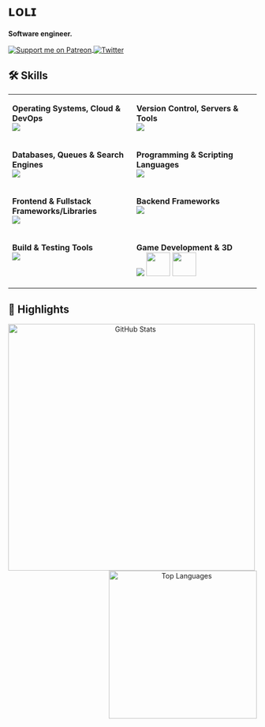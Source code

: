 # ʟᴏʟɪ 
<b>Software engineer.</b>
<p>
  <a href="https://patreon.com/e1on">
    <img src="https://img.shields.io/endpoint.svg?url=https%3A%2F%2Fshieldsio-patreon.vercel.app%2Fapi%3Fusername%3De1on%26type%3Dpatrons&style=for-the-badge" align="center" alt="Support me on Patreon" />
  </a>
  <a href="https://twitter.com/loli_e1on">
    <img src="https://img.shields.io/badge/Twitter-1DA1F2?style=for-the-badge&logo=twitter&logoColor=white" align="center" alt="Twitter" />
  </a>
</p>


## 🛠️ Skills
<table align="center" style="border:none;">
  <tr>
    <td valign="top" width="50%">
      <p><strong>Operating Systems, Cloud & DevOps</strong><br>
      <a href="#"><img src="https://skillicons.dev/icons?i=linux,arch,aws,docker,githubactions" /></a></p>
    </td>
    <td valign="top" width="50%">
      <p><strong>Version Control, Servers & Tools</strong><br>
      <a href="#"><img src="https://skillicons.dev/icons?i=git,nginx,postman,sentry" /></a></p>
    </td>
  </tr>

  <tr>
    <td valign="top" width="50%">
      <p><strong>Databases, Queues & Search Engines</strong><br>
      <a href="#"><img src="https://skillicons.dev/icons?i=postgresql,mongodb,mysql,redis,sqlite,elasticsearch,kafka,rabbitmq" /></a></p>
    </td>
    <td valign="top" width="50%">
      <p><strong>Programming & Scripting Languages</strong><br>
      <a href="#"><img src="https://skillicons.dev/icons?i=golang,cs,nodejs,js,ts,php,bash,html,css,sass" /></a></p>
    </td>
  </tr>

  <tr>
    <td valign="top" width="50%">
      <p><strong>Frontend & Fullstack Frameworks/Libraries</strong><br>
      <a href="#"><img src="https://skillicons.dev/icons?i=vue,react,solidjs,svelte,materialui,redux,jquery,electron" /></a></p>
    </td>
    <td valign="top" width="50%">
      <p><strong>Backend Frameworks</strong><br>
      <a href="#"><img src="https://skillicons.dev/icons?i=nest,express,symfony,laravel" /></a></p>
    </td>
  </tr>

  <tr>
    <td valign="top" width="50%">
      <p><strong>Build & Testing Tools</strong><br>
      <a href="#"><img src="https://skillicons.dev/icons?i=jest,cypress,webpack,rollupjs,vite,yarn" /></p>
    </td>
    <td valign="top" width="50%">
      <p><strong>Game Development & 3D</strong><br>
      <a href="#"><img src="https://skillicons.dev/icons?i=unreal,unity,blender" /></a>
      <a href="#"><img width="48" src="https://github.com/user-attachments/assets/1938d10c-49ce-498a-9a1c-e851cc6ddd7e"></a>
      <a href="#"><img width="48" src="https://github.com/user-attachments/assets/ae9f3bb8-cd53-4318-9926-68353beed8b8"></a>
      </p>
    </td>
  </tr>
</table>

## 🌟 Highlights

<p align="center">
  <a href="#"><img src="https://github-readme-stats.vercel.app/api?username=LoliE1ON&show_icons=true&theme=dark&hide_title=true&include_all_commits=true&count_private=true" alt="GitHub Stats" width="500" align="left"/></a>
  <a href="#"><img src="https://github-readme-stats.vercel.app/api/top-langs/?username=LoliE1ON&layout=compact&theme=dark&langs_count=100" alt="Top Languages" width="300" align="right"/></a>
</p>
